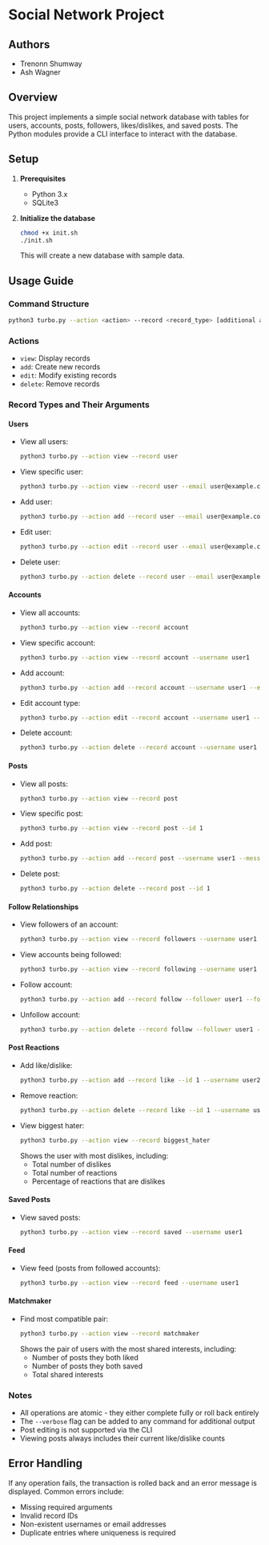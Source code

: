 # Social Network Project

## Authors
- Trenonn Shumway
- Ash Wagner

## Overview
This project implements a simple social network database with tables for users, accounts, posts, followers, likes/dislikes, and saved posts. The Python modules provide a CLI interface to interact with the database.

## Setup

1. **Prerequisites**
   - Python 3.x
   - SQLite3

2. **Initialize the database**  
   ```bash
   chmod +x init.sh
   ./init.sh
   ```
   This will create a new database with sample data.

## Usage Guide

### Command Structure
```bash
python3 turbo.py --action <action> --record <record_type> [additional arguments]
```

### Actions
- `view`: Display records
- `add`: Create new records
- `edit`: Modify existing records
- `delete`: Remove records

### Record Types and Their Arguments

#### Users
- View all users:
  ```bash
  python3 turbo.py --action view --record user
  ```
- View specific user:
  ```bash
  python3 turbo.py --action view --record user --email user@example.com
  ```
- Add user:
  ```bash
  python3 turbo.py --action add --record user --email user@example.com --birthday 1990-01-01
  ```
- Edit user:
  ```bash
  python3 turbo.py --action edit --record user --email user@example.com --birthday 1992-02-02
  ```
- Delete user:
  ```bash
  python3 turbo.py --action delete --record user --email user@example.com
  ```

#### Accounts
- View all accounts:
  ```bash
  python3 turbo.py --action view --record account
  ```
- View specific account:
  ```bash
  python3 turbo.py --action view --record account --username user1
  ```
- Add account:
  ```bash
  python3 turbo.py --action add --record account --username user1 --email user@example.com --acct_type user
  ```
- Edit account type:
  ```bash
  python3 turbo.py --action edit --record account --username user1 --acct_type admin
  ```
- Delete account:
  ```bash
  python3 turbo.py --action delete --record account --username user1
  ```

#### Posts
- View all posts:
  ```bash
  python3 turbo.py --action view --record post
  ```
- View specific post:
  ```bash
  python3 turbo.py --action view --record post --id 1
  ```
- Add post:
  ```bash
  python3 turbo.py --action add --record post --username user1 --message "Hello World!"
  ```
- Delete post:
  ```bash
  python3 turbo.py --action delete --record post --id 1
  ```

#### Follow Relationships
- View followers of an account:
  ```bash
  python3 turbo.py --action view --record followers --username user1
  ```
- View accounts being followed:
  ```bash
  python3 turbo.py --action view --record following --username user1
  ```
- Follow account:
  ```bash
  python3 turbo.py --action add --record follow --follower user1 --followee user2
  ```
- Unfollow account:
  ```bash
  python3 turbo.py --action delete --record follow --follower user1 --followee user2
  ```

#### Post Reactions
- Add like/dislike:
  ```bash
  python3 turbo.py --action add --record like --id 1 --username user2 --liked 1
  ```
- Remove reaction:
  ```bash
  python3 turbo.py --action delete --record like --id 1 --username user2
  ```
- View biggest hater:
  ```bash
  python3 turbo.py --action view --record biggest_hater
  ```
  Shows the user with most dislikes, including:
  - Total number of dislikes
  - Total number of reactions
  - Percentage of reactions that are dislikes

#### Saved Posts
- View saved posts:
  ```bash
  python3 turbo.py --action view --record saved --username user1
  ```

#### Feed
- View feed (posts from followed accounts):
  ```bash
  python3 turbo.py --action view --record feed --username user1
  ```

#### Matchmaker
- Find most compatible pair:
  ```bash
  python3 turbo.py --action view --record matchmaker
  ```
  Shows the pair of users with the most shared interests, including:
  - Number of posts they both liked
  - Number of posts they both saved
  - Total shared interests

### Notes
- All operations are atomic - they either complete fully or roll back entirely
- The `--verbose` flag can be added to any command for additional output
- Post editing is not supported via the CLI
- Viewing posts always includes their current like/dislike counts

## Error Handling
If any operation fails, the transaction is rolled back and an error message is displayed. Common errors include:
- Missing required arguments
- Invalid record IDs
- Non-existent usernames or email addresses
- Duplicate entries where uniqueness is required
